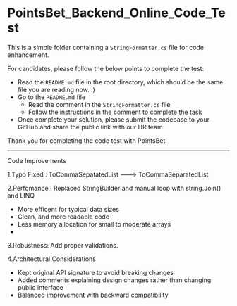 # PointsBet_Backend_Online_Code_Test
This is a simple folder containing a `StringFormatter.cs` file for code enhancement.

For candidates, please follow the below points to complete the test:
- Read the `README.md` file in the root directory, which should be the same file you are reading now. :)
- Go to the `README.md` file
  - Read the comment in the `StringFormatter.cs` file
  - Follow the instructions in the comment to complete the task
- Once complete your solution, please submit the codebase to your GitHub and share the public link with our HR team

Thank you for completing the code test with PointsBet.

___________________________________________________________________________________________________

Code Improvements


1.Typo Fixed :  ToCommaSepatatedList ---> ToCommaSeparatedList

2.Perfomance : Replaced StringBuilder and manual loop with string.Join() and LINQ

  - More efficent for typical data sizes
  - Clean, and more readable code
  - Less memory allocation for small to moderate arrays
- 
3.Robustness: Add proper validations.

4.Architectural Considerations

  - Kept original API signature to avoid breaking changes
  - Added comments explaining design changes rather than changing public interface
  - Balanced improvement with backward compatibility


